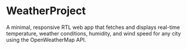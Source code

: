 # WeatherProject
A minimal, responsive RTL web app that fetches and displays real-time temperature, weather conditions, humidity, and wind speed for any city using the OpenWeatherMap API.
